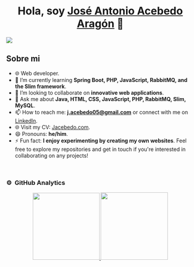 <div align="center">
<h1 align="center">Hola, soy <a href="https://joseantonioacebedoaragon.github.io/Curriculum">José Antonio Acebedo Aragón</a> 👋</h1>
</div>

<!--
**JoseAntonioAcebedoAragon/JoseAntonioAcebedoAragon** is a ✨ _special_ ✨ repository because its `README.md` (this file) appears on your GitHub profile.
-->

<img src="https://i.ibb.co/H7WBbN9/Sin-t-tulo.png">

## Sobre mi

- 🌐 Web developer.
- 🌱 I’m currently learning **Spring Boot, PHP, JavaScript, RabbitMQ, and the Slim framework**.
- 👯 I’m looking to collaborate on **innovative web applications**.
- 💬 Ask me about **Java, HTML, CSS, JavaScript, PHP, RabbitMQ, Slim, MySQL**.
- 📫 How to reach me: **j.acebedo05@gmail.com** or connect with me on [LinkedIn](https://es.linkedin.com/in/jos%C3%A9-antonio-acebedo-arag%C3%B3n-5a164523a).
- 🌐 Visit my CV: [Jacebedo.com](https://joseantonioacebedoaragon.github.io/Curriculum/).
- 😄 Pronouns: **he/him**.
- ⚡ Fun fact: **I enjoy experimenting by creating my own websites**.
Feel free to explore my repositories and get in touch if you're interested in collaborating on any projects!
<br>

### ⚙️ &nbsp;GitHub Analytics

<p align="center">
  <a href="https://github.com/JoseAntonioAcebedoAragon">
    <img height="179em" src="https://github-readme-stats-eight-theta.vercel.app/api?username=JoseAntonioAcebedoAragon&show_icons=true&theme=algolia&include_all_commits=true&count_private=true"/>
    <img height="180em" src="https://github-readme-stats-eight-theta.vercel.app/api/top-langs/?username=JoseAntonioAcebedoAragon&layout=compact&langs_count=8&theme=algolia"/>
  </a>
</p>
